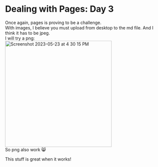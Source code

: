 # Dealing with Pages: Day 3
Once again, pages is proving to be a challenge.  
With images, I believe you must upload from desktop to the md file. And I think it has to be jpeg.  
I will try a png:  
<img width="347" alt="Screenshot 2023-05-23 at 4 30 15 PM" src="https://github.com/john89521/john89521.github.io/assets/13544800/83828952-f0b7-4d54-a08d-71af55eb2951">  
So png also work 😸  

This stuff is great when it works! 
